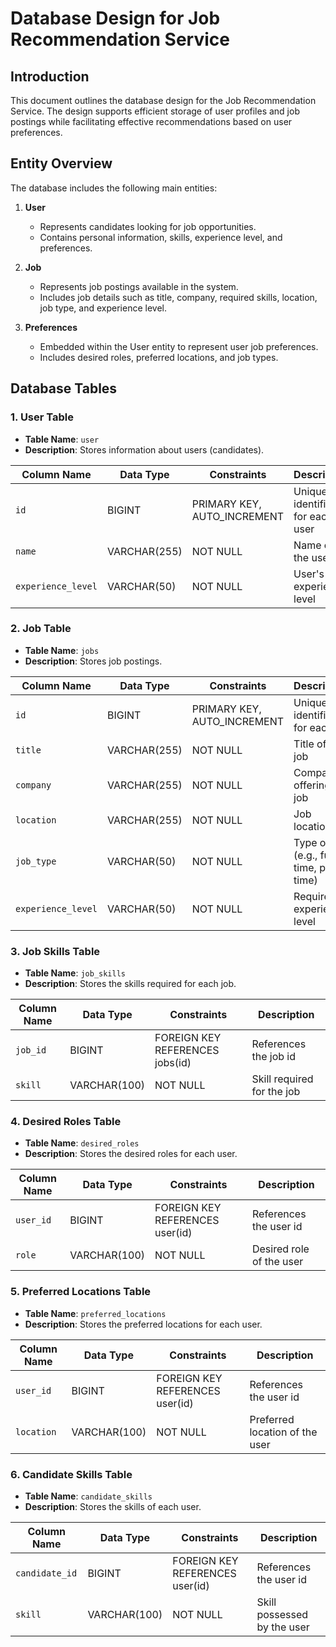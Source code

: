 # Database Design for Job Recommendation Service

## Introduction
This document outlines the database design for the Job Recommendation Service. The design supports efficient storage of user profiles and job postings while facilitating effective recommendations based on user preferences.

## Entity Overview
The database includes the following main entities:

1. **User**
    - Represents candidates looking for job opportunities.
    - Contains personal information, skills, experience level, and preferences.

2. **Job**
    - Represents job postings available in the system.
    - Includes job details such as title, company, required skills, location, job type, and experience level.

3. **Preferences**
    - Embedded within the User entity to represent user job preferences.
    - Includes desired roles, preferred locations, and job types.

## Database Tables

### 1. User Table
- **Table Name**: `user`
- **Description**: Stores information about users (candidates).

| Column Name          | Data Type         | Constraints             | Description                            |
|----------------------|-------------------|-------------------------|----------------------------------------|
| `id`                 | BIGINT            | PRIMARY KEY, AUTO_INCREMENT | Unique identifier for each user      |
| `name`               | VARCHAR(255)      | NOT NULL                | Name of the user                      |
| `experience_level`   | VARCHAR(50)       | NOT NULL                | User's experience level               |

### 2. Job Table
- **Table Name**: `jobs`
- **Description**: Stores job postings.

| Column Name          | Data Type         | Constraints             | Description                            |
|----------------------|-------------------|-------------------------|----------------------------------------|
| `id`                 | BIGINT            | PRIMARY KEY, AUTO_INCREMENT | Unique identifier for each job       |
| `title`              | VARCHAR(255)      | NOT NULL                | Title of the job                      |
| `company`            | VARCHAR(255)      | NOT NULL                | Company offering the job              |
| `location`           | VARCHAR(255)      | NOT NULL                | Job location                          |
| `job_type`           | VARCHAR(50)       | NOT NULL                | Type of job (e.g., full-time, part-time) |
| `experience_level`   | VARCHAR(50)       | NOT NULL                | Required experience level             |

### 3. Job Skills Table
- **Table Name**: `job_skills`
- **Description**: Stores the skills required for each job.

| Column Name          | Data Type         | Constraints             | Description                            |
|----------------------|-------------------|-------------------------|----------------------------------------|
| `job_id`             | BIGINT            | FOREIGN KEY REFERENCES jobs(id) | References the job id                |
| `skill`              | VARCHAR(100)      | NOT NULL                | Skill required for the job            |

### 4. Desired Roles Table
- **Table Name**: `desired_roles`
- **Description**: Stores the desired roles for each user.

| Column Name          | Data Type         | Constraints             | Description                            |
|----------------------|-------------------|-------------------------|----------------------------------------|
| `user_id`            | BIGINT            | FOREIGN KEY REFERENCES user(id) | References the user id                |
| `role`               | VARCHAR(100)      | NOT NULL                | Desired role of the user              |

### 5. Preferred Locations Table
- **Table Name**: `preferred_locations`
- **Description**: Stores the preferred locations for each user.

| Column Name          | Data Type         | Constraints             | Description                            |
|----------------------|-------------------|-------------------------|----------------------------------------|
| `user_id`            | BIGINT            | FOREIGN KEY REFERENCES user(id) | References the user id                |
| `location`           | VARCHAR(100)      | NOT NULL                | Preferred location of the user        |

### 6. Candidate Skills Table
- **Table Name**: `candidate_skills`
- **Description**: Stores the skills of each user.

| Column Name          | Data Type         | Constraints             | Description                            |
|----------------------|-------------------|-------------------------|----------------------------------------|
| `candidate_id`       | BIGINT            | FOREIGN KEY REFERENCES user(id) | References the user id                |
| `skill`              | VARCHAR(100)      | NOT NULL                | Skill possessed by the user           |
